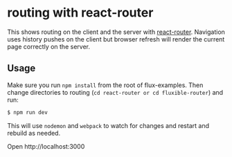 # routing with react-router

This shows routing on the client and the server with [react-router](https://github.com/rackt/react-router). Navigation uses history pushes on the client but browser refresh will render the current page correctly on the server.

## Usage

Make sure you run `npm install` from the root of flux-examples. Then change directories to routing (`cd react-router or cd fluxible-router`) and run:

```bash
$ npm run dev
```

This will use `nodemon` and `webpack` to watch for changes and restart and rebuild as needed.

Open http://localhost:3000
